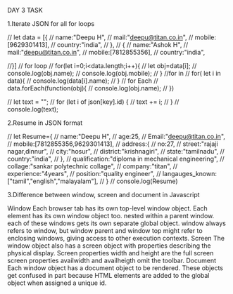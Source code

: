 DAY 3 TASK

1.Iterate JSON for all for loops

// let data = [{
//     name:"Deepu H",
//     mail:"deepu@titan.co.in",
//     mobile:[9629301413],
//     country:"india",
// },
// {
//     name:"Ashok H",
// mail:"deepu@titan.co.in",
// mobile:[7812855356],
// country:"india",

//}]
// for loop
// for(let i=0;i<data.length;i++){
//     let obj=data[i];
//     console.log(obj.name);
//     console.log(obj.mobile);
// }
//for in
// for( let i in data){
//     console.log(data[i].name);
// }
// for Each
// data.forEach(function(obj){
//     console.log(obj.name);
// })

 // let text = "";
// for (let i of json[key].id) {
//  text += i; 
// }
//  console.log(text);

2.Resume in JSON format

//  let Resume={
//     name:"Deepu H",
//     age:25,
//     Email:"deepu@titan.co.in",
//     mobile:[7812855356,9629301413],
//     address:{
//         no:27,
//         street:"rajaji nagar,dinnur",
//         city:"hosur",
//         district:"krishnagiri",
//         state:"tamilnadu",
//         country:"india",
//     },
//     qualification:"diploma in mechanical engineering",
//     collage:"sankar polytechnic collage",
//     company:"titan",
//     experience:"4years",
//     position:"quality engineer",
//     langauges_known:["tamil","english","malayalam"],
//  }
//  console.log(Resume)

3.Difference between window, screen and document in Javascript

Window
Each browser tab has its own top-level window object. Each element has its own window object too.
nested within a parent window. each of these windows gets its own separate global object.
window always refers to window, but window parent and window top might refer to enclosing windows, giving access to other execution contexts.
Screen
The window object also has a screen object with properties describing the physical display.
Screen properties width and height are the full screen
screen properties availwidth and availheigth omit the toolbar.
Document
Each window object has a document object to be rendered. These objects get confused in part because HTML elements are added
to the global object when assigned a unique id.
